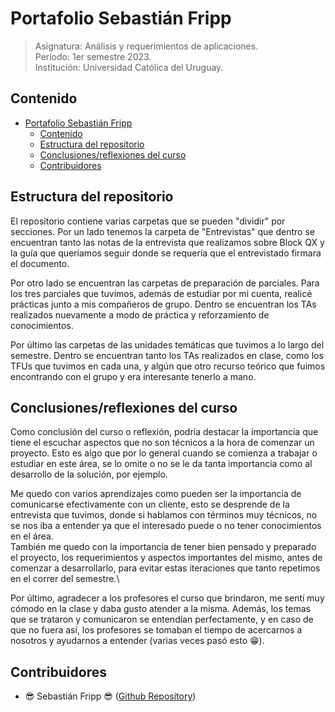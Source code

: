 # Portafolio Sebastián Fripp

> Asignatura: Análisis y requerimientos de aplicaciones.\
> Período: 1er semestre 2023.\
> Institución: Universidad Católica del Uruguay.

## Contenido

- [Portafolio Sebastián Fripp](#portafolio-sebastián-fripp)
  - [Contenido](#contenido)
  - [Estructura del repositorio](#estructura-del-repositorio)
  - [Conclusiones/reflexiones del curso](#conclusionesreflexiones-del-curso)
  - [Contribuidores](#contribuidores)

## Estructura del repositorio

El repositorio contiene varias carpetas que se pueden "dividir" por secciones.
Por un lado tenemos la carpeta de "Entrevistas" que dentro se encuentran tanto las notas de la entrevista que realizamos sobre Block QX y la guía que queríamos seguir donde se requería que el entrevistado firmara el documento.

Por otro lado se encuentran las carpetas de preparación de parciales. Para los tres parciales que tuvimos, además de estudiar por mi cuenta, realicé prácticas junto a mis compañeros de grupo. Dentro se encuentran los TAs realizados nuevamente a modo de práctica y reforzamiento de conocimientos.

Por último las carpetas de las unidades temáticas que tuvimos a lo largo del semestre. Dentro se encuentran tanto los TAs realizados en clase, como los TFUs que tuvimos en cada una, y algún que otro recurso teórico que fuimos encontrando con el grupo y era interesante tenerlo a mano.

## Conclusiones/reflexiones del curso

Como conclusión del curso o reflexión, podría destacar la importancia que tiene el escuchar aspectos que no son técnicos a la hora de comenzar un proyecto. Esto es algo que por lo general cuando se comienza a trabajar o estudiar en este área, se lo omite o no se le da tanta importancia como al desarrollo de la solución, por ejemplo.

Me quedo con varios aprendizajes como pueden ser la importancia de comunicarse efectivamente con un cliente, esto se desprende de la entrevista que tuvimos, donde si hablamos con términos muy técnicos, no se nos iba a entender ya que el interesado puede o no tener conocimientos en el área.\
También me quedo con la importancia de tener bien pensado y preparado el proyecto, los requerimientos y aspectos importantes del mismo, antes de comenzar a desarrollarlo, para evitar estas iteraciones que tanto repetimos en el correr del semestre.\

Por último, agradecer a los profesores el curso que brindaron, me sentí muy cómodo en la clase y daba gusto atender a la misma. Además, los temas que se trataron y comunicaron se entendían perfectamente, y en caso de que no fuera así, los profesores se tomaban el tiempo de acercarnos a nosotros y ayudarnos a entender (varias veces pasó esto 😁).

## Contribuidores

- 😎 Sebastián Fripp 😎 ([Github Repository](https://github.com/irubyx))